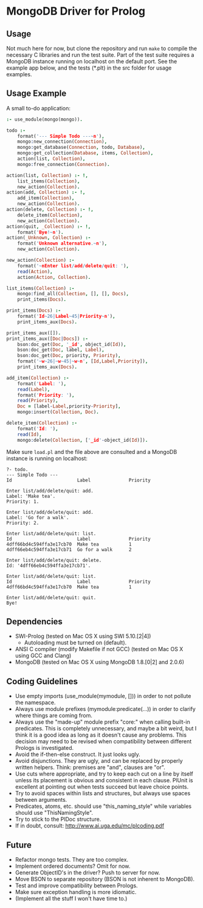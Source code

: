 # MongoDB Driver for Prolog

## Usage

Not much here for now, but clone the repository and run `make` to compile
the necessary C libraries and run the test suite. Part of the test suite
requires a MongoDB instance running on localhost on the default port.
See the example app below, and the tests (*.plt) in the src folder for
usage examples.

## Usage Example

A small to-do application:

```prolog
:- use_module(mongo(mongo)).

todo :-
    format('--- Simple Todo ---~n'),
    mongo:new_connection(Connection),
    mongo:get_database(Connection, todo, Database),
    mongo:get_collection(Database, items, Collection),
    action(list, Collection),
    mongo:free_connection(Connection).

action(list, Collection) :- !,
    list_items(Collection),
    new_action(Collection).
action(add, Collection) :- !,
    add_item(Collection),
    new_action(Collection).
action(delete, Collection) :- !,
    delete_item(Collection),
    new_action(Collection).
action(quit, _Collection) :- !,
    format('Bye!~n').
action(_Unknown, Collection) :-
    format('Unknown alternative.~n'),
    new_action(Collection).

new_action(Collection) :-
    format('~nEnter list/add/delete/quit: '),
    read(Action),
    action(Action, Collection).

list_items(Collection) :-
    mongo:find_all(Collection, [], [], Docs),
    print_items(Docs).

print_items(Docs) :-
    format('Id~26|Label~45|Priority~n'),
    print_items_aux(Docs).

print_items_aux([]).
print_items_aux([Doc|Docs]) :-
    bson:doc_get(Doc, '_id', object_id(Id)),
    bson:doc_get(Doc, label, Label),
    bson:doc_get(Doc, priority, Priority),
    format('~w~26|~w~45|~w~n', [Id,Label,Priority]),
    print_items_aux(Docs).

add_item(Collection) :-
    format('Label: '),
    read(Label),
    format('Priority: '),
    read(Priority),
    Doc = [label-Label,priority-Priority],
    mongo:insert(Collection, Doc).

delete_item(Collection) :-
    format('Id: '),
    read(Id),
    mongo:delete(Collection, ['_id'-object_id(Id)]).
```

Make sure `load.pl` and the file above are consulted and
a MongoDB instance is running on localhost:

    ?- todo.
    --- Simple Todo ---
    Id                        Label              Priority

    Enter list/add/delete/quit: add.
    Label: 'Make tea'.
    Priority: 1.

    Enter list/add/delete/quit: add.
    Label: 'Go for a walk'.
    Priority: 2.

    Enter list/add/delete/quit: list.
    Id                        Label              Priority
    4dff66bd4c594ffa3e17cb70  Make tea           1
    4dff66eb4c594ffa3e17cb71  Go for a walk      2

    Enter list/add/delete/quit: delete.
    Id: '4dff66eb4c594ffa3e17cb71'.

    Enter list/add/delete/quit: list.
    Id                        Label              Priority
    4dff66bd4c594ffa3e17cb70  Make tea           1

    Enter list/add/delete/quit: quit.
    Bye!

## Dependencies

 * SWI-Prolog (tested on Mac OS X using SWI 5.10.[2|4])
    * Autoloading must be turned on (default).
 * ANSI C compiler (modify Makefile if not GCC) (tested on Mac OS X using GCC and Clang)
 * MongoDB (tested on Mac OS X using MongoDB 1.8.[0|2] and 2.0.6)

## Coding Guidelines

 * Use empty imports (use_module(mymodule, [])) in order to not
   pollute the namespace.
 * Always use module prefixes (mymodule:predicate(...)) in order to
   clarify where things are coming from.
 * Always use the "made-up" module prefix "core:" when calling
   built-in predicates. This is completely unnecessary, and maybe
   a bit weird, but I think it is a good idea as long as it doesn't
   cause any problems. This decision may need to be revised when
   compatibility between different Prologs is investigated.
 * Avoid the if-then-else construct. It just looks ugly.
 * Avoid disjunctions. They are ugly, and can be replaced by properly
   written helpers. Think: premises are "and", clauses are "or".
 * Use cuts where appropriate, and try to keep each cut on a line by
   itself unless its placement is obvious and consistent in each clause.
   PlUnit is excellent at pointing out when tests succeed but leave
   choice points.
 * Try to avoid spaces within lists and structures, but always use
   spaces between arguments.
 * Predicates, atoms, etc. should use "this_naming_style" while variables
   should use "ThisNamingStyle".
 * Try to stick to the PlDoc structure.
 * If in doubt, consult: <http://www.ai.uga.edu/mc/plcoding.pdf>

## Future

 * Refactor mongo tests. They are too complex.
 * Implement ordered documents? Omit for now.
 * Generate ObjectID's in the driver? Push to server for now.
 * Move BSON to separate repository (BSON is not inherent to MongoDB).
 * Test and improve compatibility between Prologs.
 * Make sure exception handling is more idiomatic.
 * (Implement all the stuff I won't have time to.)
